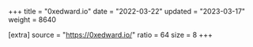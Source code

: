 +++
title = "0xedward.io"
date = "2022-03-22"
updated = "2023-03-17"
weight = 8640

[extra]
source = "https://0xedward.io/"
ratio = 64
size = 8
+++
